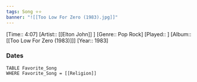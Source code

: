```yaml
---
tags: Song ⭐⭐ 
banner: "![[Too Low For Zero (1983).jpg]]"
---
```

[Time:: 4:07]
[Artist:: [[Elton John]] ]
[Genre:: Pop Rock]
[Played:: ]
[Album:: [[Too Low For Zero (1983)]]]
[Year:: 1983]
### Dates
````dataview
TABLE Favorite_Song
WHERE Favorite_Song = [[Religion]]
````